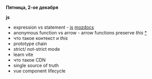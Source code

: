 
**Пятница, 2-ое декабря**

**js**
-  expression vs statement - [js](https://www.joshwcomeau.com/javascript/statements-vs-expressions/) [mozdocs](https://developer.mozilla.org/en-US/docs/Web/JavaScript/Guide/Expressions_and_Operators)
-  anonymous function vs arrow - arrow functions preserve *this* [*](https://dev.to/mathlete/anonymous-functions-vs-named-functions-vs-arrow-functions-57pm)
-  что такое контекст и *this*
-  prototype chain
-  strict/ not-strict mode
-  learn vite
-  что такое CDN
-  single source of truth
-  vue component lifecycle